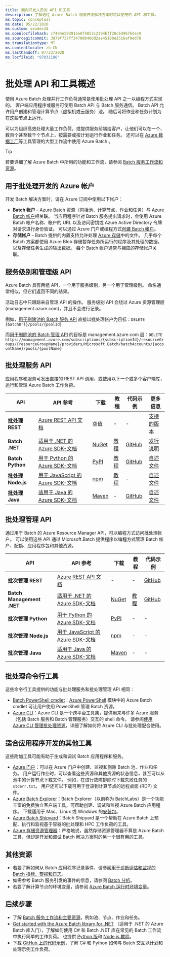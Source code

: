 ```yaml
---
title: 面向开发人员的 API 和工具
description: 了解通过 Azure Batch 服务开发解决方案时可以使用的 API 和工具。
ms.topic: conceptual
ms.date: 05/22/2020
ms.custom: seodec18
ms.openlocfilehash: c7484e59391be8f4853c2394bff20c6d9676dec9
ms.sourcegitcommit: 3d79f737ff34708b48dd2ae45100e2516af9ed78
ms.translationtype: MT
ms.contentlocale: zh-CN
ms.lasthandoff: 07/23/2020
ms.locfileid: "87032186"
---
```

# <a name="overview-of-batch-apis-and-tools"></a>批处理 API 和工具概述

使用 Azure Batch 处理并行工作负荷通常是使用批处理 API 之一以编程方式实现的。 客户端应用程序或服务可使用 Batch API 与 Batch 服务通信。 Batch API 允许用户创建和管理计算节点（虚拟机或云服务）池。 随后可将作业和任务计划为在这些节点上运行。

可以为组织高效处理大量工作负荷，或提供服务前端给客户，让他们可以在一个、数百个甚至数千个节点上，按需要或按计划运行作业和任务。 还可以在 [Azure 数据工厂](../data-factory/transform-data-using-dotnet-custom-activity.md?toc=%2fazure%2fbatch%2ftoc.json)等工具管理的大型工作流中使用 Azure Batch 。

> [!TIP]
> 若要详细了解 Azure Batch 中所用的功能和工作流，请参阅 [Batch 服务工作流和资源](batch-service-workflow-features.md)。

## <a name="azure-accounts-for-batch-development"></a>用于批处理开发的 Azure 帐户

开发 Batch 解决方案时，请在 Azure 订阅中使用以下帐户：

- **Batch 帐户** - Azure Batch 资源（包括池、计算节点、作业和任务）与 Azure [Batch 帐户](accounts.md)相关联。 当应用程序针对 Batch 服务提出请求时，会使用 Azure Batch 帐户名称、帐户的 URL 以及访问密钥或 Azure Active Directory 令牌对请求进行身份验证。 可以通过 Azure 门户或编程方式[创建 Batch 帐户](batch-account-create-portal.md)。
- **存储帐户** - Batch 提供的内置支持允许处理 [Azure 存储](../storage/index.yml)中的文件。 几乎每个 Batch 方案都使用 Azure Blob 存储暂存任务所运行的程序及其处理的数据，以及存储任务生成的输出数据。 每个 Batch 帐户通常与相应的存储帐户关联。

## <a name="service-level-and-management-level-apis"></a>服务级别和管理级 API

Azure Batch 具有两组 API，一个用于服务级别，另一个用于管理级别。 命名通常相似，但它们返回不同的结果。

活动日志中只跟踪来自管理 API 的操作。 服务级别 API 会绕过 Azure 资源管理层 (management.azure.com)，并且不会进行记录。

例如，[用于删除池的 Batch 服务 API](/rest/api/batchservice/pool/delete) 直接以批处理帐户为目标：`DELETE {batchUrl}/pools/{poolId}`

而[用于删除池的 Batch 管理 API](/rest/api/batchmanagement/pool/delete) 的目标是 management.azure.com 层：`DELETE https://management.azure.com/subscriptions/{subscriptionId}/resourceGroups/{resourceGroupName}/providers/Microsoft.Batch/batchAccounts/{accountName}/pools/{poolName}`

## <a name="batch-service-apis"></a>批处理服务 API

应用程序和服务可发出直接的 REST API 调用，或使用以下一个或多个客户端库，运行和管理 Azure Batch 工作负荷。

| API | API 参考 | 下载 | 教程 | 代码示例 | 更多信息 |
| --- | --- | --- | --- | --- | --- |
| **批处理 REST** |[Azure REST API 文档](/rest/api/batchservice/) |空值 |- |- | [支持的版本](/rest/api/batchservice/batch-service-rest-api-versioning) |
| **Batch .NET** |[适用于 .NET 的 Azure SDK-文档](/dotnet/api/overview/azure/batch?view=azure-dotnet) |[NuGet](https://www.nuget.org/packages/Microsoft.Azure.Batch/) |[教程](tutorial-parallel-dotnet.md) |[GitHub](https://github.com/Azure-Samples/azure-batch-samples/tree/master/CSharp) | [发行说明](https://aka.ms/batch-net-dataplane-changelog) |
| **Batch Python** |[用于 Python 的 Azure SDK-文档](/python/api/overview/azure/batch/client?view=azure-python) |[PyPI](https://pypi.org/project/azure-batch/) |[教程](tutorial-parallel-python.md)|[GitHub](https://github.com/Azure-Samples/azure-batch-samples/tree/master/Python/Batch) | [自述文件](https://github.com/Azure/azure-sdk-for-python/blob/master/sdk/batch/azure-batch/README.md) |
| **批处理 Node.js** |[用于 JavaScript 的 Azure SDK-文档](/javascript/api/overview/azure/batch/client?view=azure-node-latest) |[npm](https://www.npmjs.com/package/azure-batch) |[教程](batch-nodejs-get-started.md) |- | [自述文件](https://github.com/Azure/azure-sdk-for-node/tree/master/lib/services/batch) |
| **批处理 Java** |[适用于 Java 的 Azure SDK-文档](/java/api/overview/azure/batch?view=azure-java-stable) |[Maven](https://search.maven.org/search?q=a:azure-batch) |- |[GitHub](https://github.com/Azure-Samples/azure-batch-samples/tree/master/Java) | [自述文件](https://github.com/Azure/azure-batch-sdk-for-java)|

## <a name="batch-management-apis"></a>批处理管理 API

通过用于 Batch 的 Azure Resource Manager API，可以编程方式访问批处理帐户。 可以使用这些 API 通过 Microsoft.Batch 提供程序以编程方式管理 Batch 帐户、配额、应用程序包和其他资源。  

| API | API 参考 | 下载 | 教程 | 代码示例 |
| --- | --- | --- | --- | --- |
| **批次管理 REST** |[Azure REST API 文档](/rest/api/batchmanagement/) |- |- |[GitHub](https://github.com/Azure-Samples/batch-dotnet-manage-batch-accounts) |
| **Batch Management .NET** |[适用于 .NET 的 Azure SDK-文档](/dotnet/api/overview/azure/batch/management?view=azure-dotnet) |[NuGet](https://www.nuget.org/packages/Microsoft.Azure.Management.Batch/) | [教程](batch-management-dotnet.md) |[GitHub](https://github.com/Azure-Samples/azure-batch-samples/tree/master/CSharp) |
| **批次管理 Python** |[用于 Python 的 Azure SDK-文档](/python/api/overview/azure/batch/management?view=azure-python) |[PyPI](https://pypi.org/project/azure-mgmt-batch/) |- |- |
| **批次管理 Node.js** |[用于 JavaScript 的 Azure SDK-文档](/javascript/api/overview/azure/batch/management?view=azure-node-latest) |[npm](https://www.npmjs.com/package/azure-arm-batch) |- |- | 
| **批次管理 Java** |[适用于 Java 的 Azure SDK-文档](/java/api/overview/azure/batch/management?view=azure-java-stable) |[Maven](https://search.maven.org/search?q=a:azure-batch) |- |- |

## <a name="batch-command-line-tools"></a>批处理命令行工具

这些命令行工具提供的功能与批处理服务和批处理管理 API 相同： 

- [Batch PowerShell cmdlet](/powershell/module/az.batch/)：[Azure PowerShell](/powershell/azure/) 模块中的 Azure Batch cmdlet 可让用户使用 PowerShell 管理 Batch 资源。
- [Azure CLI](/cli/azure)：Azure CLI 是一个跨平台工具集，提供用来与许多 Azure 服务（包括 Batch 服务和 Batch 管理服务）交互的 shell 命令。 请参阅[使用 Azure CLI 管理批处理资源](batch-cli-get-started.md)，详细了解如何将 Azure CLI 与批处理配合使用。

## <a name="other-tools-for-application-development"></a>适合应用程序开发的其他工具

这些附加工具可能有助于生成和调试 Batch 应用程序和服务。

- [Azure 门户](https://portal.azure.com/)：可以在 Azure 门户中创建、监视和删除 Batch 池、作业和任务。 用户运行作业时，可以查看这些资源和其他资源的状态信息，甚至可以从池中的计算节点下载文件。 例如，在进行故障排除时下载失败任务的 `stderr.txt`。 用户还可以下载可用于登录到计算节点的远程桌面 (RDP) 文件。
- [Azure Batch Explorer](https://azure.github.io/BatchExplorer/)：Batch Explorer（以前称为 BatchLabs）是一个功能丰富的免费独立客户端工具，可帮助创建、调试和监视 Azure Batch 应用程序。 下载适用于 Mac、Linux 或 Windows 的[安装包](https://azure.github.io/BatchExplorer/)。
- [Azure Batch Shipyard](https://github.com/Azure/batch-shipyard)：Batch Shipyard 是一个帮助在 Azure Batch 上预配、执行和监视基于容器的批处理和 HPC 工作负荷的工具。
- [Azure 存储资源管理器](https://azure.microsoft.com/features/storage-explorer/)：严格地说，虽然存储资源管理器不算是 Azure Batch 工具，但却是开发和调试 Batch 解决方案时的另一个很有用的工具。

## <a name="additional-resources"></a>其他资源

- 若要了解如何从 Batch 应用程序记录事件，请参阅[用于诊断评估和监视的 Batch 指标、警报和日志](batch-diagnostics.md)。
- 如需参考 Batch 服务引发的事件的信息，请参阅 [Batch 分析](batch-analytics.md)。
- 若要了解计算节点的环境变量，请参阅 [Azure Batch 运行时环境变量](batch-compute-node-environment-variables.md)。

## <a name="next-steps"></a>后续步骤

- 了解 [Batch 服务工作流和主要资源](batch-service-workflow-features.md)，例如池、节点、作业和任务。
- [Get started with the Azure Batch library for .NET](tutorial-parallel-dotnet.md) （适用于 .NET 的 Azure Batch 库入门），了解如何使用 C# 和 Batch .NET 库在常见的 Batch 工作流中执行简单的工作负荷。 也提供 [Python 版](tutorial-parallel-python.md)和 [Node.js 教程](batch-nodejs-get-started.md)。
- 下载 [GitHub 上的代码示例](https://github.com/Azure-Samples/azure-batch-samples)，了解 C# 和 Python 如何与 Batch 交互以计划和处理示例工作负荷。
